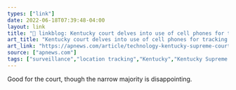 ```yaml
---
types: ["link"]
date: 2022-06-18T07:39:48-04:00
layout: link
title: "🔗 linkblog: Kentucky court delves into use of cell phones for tracking | AP News'"
art_title: "Kentucky court delves into use of cell phones for tracking | AP News"
art_link: "https://apnews.com/article/technology-kentucky-supreme-court-robbery-government-and-politics-4377ab317dbed3aa77824e39f52e94d7?"
source: ["apnews.com"]
tags: ["surveillance","location tracking","Kentucky","Kentucky Supreme Court"]
---
```

Good for the court, though the narrow majority is disappointing.
 
